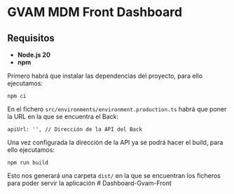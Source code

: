 # GVAM MDM Front Dashboard

## Requisitos

- **Node.js 20**
- **npm**

Primero habrá que instalar las dependencias del proyecto, para ello ejecutamos:

```
npm ci
```

En el fichero `src/environments/environment.production.ts` habrá que poner la URL en la que se encuentra el Back:

```
apiUrl: '', // Dirección de la API del Back
```

Una vez configurada la dirección de la API ya se podrá hacer el build, para ello ejecutamos:

```
npm run build
```

Esto nos generará una carpeta `dist/` en la que se encuentran los ficheros para poder servir la aplicación
#   D a s h b o a r d - G v a m - F r o n t  
 
